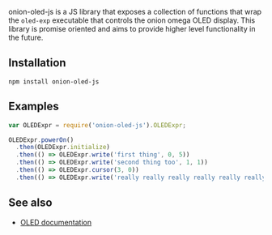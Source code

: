 
onion-oled-js is a JS library that exposes a collection of functions that wrap the `oled-exp` executable that controls the onion omega OLED display. This library is promise oriented and aims to provide higher level functionality in the future.

## Installation

```
npm install onion-oled-js
```

## Examples

```javascript
var OLEDExpr = require('onion-oled-js').OLEDExpr;

OLEDExpr.powerOn()
  .then(OLEDExpr.initialize)
  .then(() => OLEDExpr.write('first thing', 0, 5))
  .then(() => OLEDExpr.write('second thing too', 1, 1))
  .then(() => OLEDExpr.cursor(3, 0))
  .then(() => OLEDExpr.write('really really really really really really long sentence'));
```

## See also
* [OLED documentation](https://wiki.onion.io/Tutorials/Expansions/Using-the-OLED-Expansion)